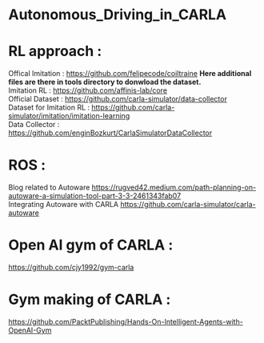 # Autonomous_Driving_in_CARLA

# RL approach :

Offical Imitation : https://github.com/felipecode/coiltraine  **Here additional files are there in tools directory to donwload the dataset.**<br>
Imitation RL : https://github.com/affinis-lab/core<br>
Official Dataset : https://github.com/carla-simulator/data-collector<br>
Dataset for Imitation RL : https://github.com/carla-simulator/imitation/imitation-learning<br>
Data Collector : https://github.com/enginBozkurt/CarlaSimulatorDataCollector

# ROS :

Blog related to Autoware https://rugved42.medium.com/path-planning-on-autoware-a-simulation-tool-part-3-3-2461343fab07<br>
Integrating Autoware with CARLA https://github.com/carla-simulator/carla-autoware

# Open AI gym of CARLA :

https://github.com/cjy1992/gym-carla


# Gym making of CARLA : 

https://github.com/PacktPublishing/Hands-On-Intelligent-Agents-with-OpenAI-Gym

